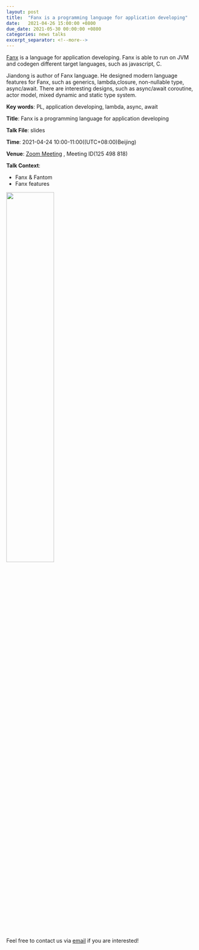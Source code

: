 ```yaml
---
layout: post
title:  "Fanx is a programming language for application developing"
date:   2021-04-26 15:00:00 +0800
due_date: 2021-05-30 00:00:00 +0800
categories: news talks
excerpt_separator: <!--more-->
---
```


[Fanx](http://fanx.info/index_zh.html) is a language for application developing. Fanx is able to run on JVM and codegen different target languages, such as javascript, C.

<!--more-->

Jiandong is  author of Fanx language.  He designed modern language features for Fanx, such as generics, lambda,closure, non-nullable type, async/await.  There are interesting designs, such as async/await coroutine, actor model, mixed dynamic and static type system.

**Key words**: PL, application developing, lambda, async, await

**Title**: Fanx is a programming language for application developing

**Talk File**: slides

**Time**: 2021-04-24 10:00-11:00((UTC+08:00)Beijing)  

**Venue**: [Zoom Meeting](https://welink-meeting.zoom.us/j/125498818) , Meeting ID(125 498 818)  

**Talk Context**:

- Fanx & Fantom
- Fanx features

<img src="http://deeplang.org/assets/images/fanx.jpg" width="50%">


Feel free to contact us via [email](mailto:swubear@163.com) if you are interested!

